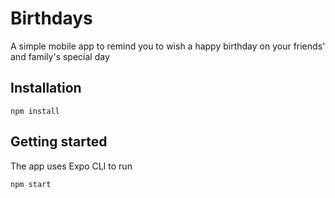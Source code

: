 # Birthdays

A simple mobile app to remind you to wish a happy birthday on your friends' and family's special day

## Installation

`npm install`

## Getting started

The app uses Expo CLI to run

`npm start`

